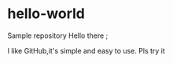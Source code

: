 # hello-world
Sample repository
Hello there ;

I like GitHub,it's simple and easy to use. Pls try it 
